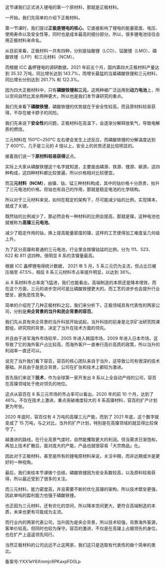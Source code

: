 这节课我们正式进入锂电的第一个原材料，那就是正极材料。 

一开始，我们先简单的介绍下正极材料。

第一节课时，我们提过**正极是锂电的核心**，它直接影响了锂电的能量密度、电压、使用寿命以及安全性等，同时也是成本最高的细分部分。所以，很多锂电池往往会用正极材料来命名。 

从目前来看，正极材料一共有四种，分别是钴酸锂（LCO）、锰酸锂（LMO）、磷酸铁锂（LFP）和三元材料（NCM）。

而根据 ICC 鑫椤锂电的调研数据，2021 年前五个月，国内第四大正极材料产量达到 35.32 万吨，同比增长达到 143.7\%，而增长最猛的当属磷酸铁锂和三元材料，同比增长分别达到 261.7\% 和 122.3\%。 

因为四大正极材料中，只有**磷酸铁锂和三元**，这两种被广泛运用到**动力电池**上，所以空间自然比其余两种更大，所以也是我们本节课研究的重点。 

我们先来看下**磷酸铁锂**，磷酸铁锂的优势就在于安全性较高，而且原材料较易获得，不存在被卡脖子的风险。 

我们先来说下**安全性**的问题，正极材料在高温下，会逐渐分解释放氧气，导致电解质的燃烧。

三元材料在 150℃\~250℃ 左右便会发生上述反应，而磷酸铁锂的分解温度达到了 600℃，几乎是三元的 4 倍以上，安全上的优势还是比较明显的。 

接着我们说一下**原材料较易获得**这点。

实际上大家从磷酸铁锂这个名字就知道，主要是由磷源、铁源、锂源、碳源，这四种构成，这四种材料都比较普遍，所以价格相对比较便宜。

而**三元材料（NCM）**，由镍、钴、锰三种材料构成，其中的钴价格十分昂贵，抬升了三元电池的价格。但钴也有自己的作用，那就是稳定电池的化学结构。

所以对于三元材料来说，如何在稳定的架构下，尽可能减少钴的比例，实现降本，就成了关键。 

既然钴的比例减少了，那必然会有一种材料的比例会提高，那就是镍，这种电池也就被称为**高镍三元电池**。

减少了稳定作用的钴，换上提高能量密度的镍，这样的工艺使得加工难度呈几何级上升。 

为了区分高镍和普通的三元电池，行业里会按镍钴锰的比例，分为 111、523、622 和 811 这四种。很明显 8 系的含镍量最高。

根据 ICC 鑫椤锂电得统计数据， 2021 年 5 月，5 系三元仍为主流，但占比已被压缩至 47.5\%，相反 8 系三元材料市占率提升明显，以达到 36\%。 

从 8 系材料市占率突飞猛进，我们也能看出，高端制造的本质还是降本增效，而在这个方面，三元的进步空间可是比磷酸铁锂更大的。而工艺的进步也会提升行业壁垒，避免恶性竞争。 

简单的介绍完了几种正极材料之后，我们来分析下，正极领域具有代表性的两家公司，分别是**央企背景的当升和民企背景的容百**。

我们先从具有央企背景的当升科技开始说起，当升科技的前身是北京矿冶研究院课题组，研究院的背景，决定了当升在技术方面的领先。

并且由于进军海外市场较早，2005 年进入韩国市场，2009 年进入日本市场，这导致了它的海外客户占比较高，而海外客户一直奉行高价高质的政策，所以当升的利润率一直还可以。 

说完了当升我们看下容百，容百的核心团队来自于当升，这导致公司有很深的技术基础。并且由于是民企背景，公司在扩张和技术上都较为激进。

首先我们来说下**技术**，作为全球第一家开发出 8 系以上全自动产线的公司，容百在高镍领域处于绝对领先的地位。

这点从容百在 8 系三元市场的市占率可以看出，2020 年的前 10 个月，达到了 46\%。不仅在技术上激进，重点突破难度较大的 8 系高镍材料，容百的扩产计划更为夸张。 

2020 年底时，容百仅有 4 万吨的高镍三元产能，而到了 2021 年底，这个数字就变成了 15 万吨，与之对比，当升的扩产计划，特别是在高镍领域的就显得比较保守了。

越激进的路线，在行业高景气度时，自然能攫取更大的利润。但当需求日渐饱和，再加上技术扩散后，面对庞大的产能，产品也就很容易「大宗商品」化。

因此对于正极材料，甚至是所有的锂电原材料来说，关注中期，而非远期或许是更好的一种视角。

最后，我们来给本节课做个总结，磷酸铁锂因为安全系数较高，以及原料较易获得，所以最近受到了很多的关注。

而三元材料，能力密度高，并且需要不断的优化高镍的架构，所以技术壁垒更强，因此单吨的盈利能力也强于磷酸铁锂。 

也正因为三元材料，还有优化的空间，所以降本空间更大，更符合高端制造的本质，未来也更有可能成为主流。 

而行业内的两家代表公司，当升因为是央企背景，所以技术较强，背靠海外客源，客单价较高，但同时也较为保守。容百的激进，不仅是在高镍上占据领先的身位，也在扩产上遥遥领先同行。 

当然正极材料的公司远远不止这两家，我们这只是选取有代表性的做个简单的类比。 

  

备案号:YXX1eY6Xmmjc6PKaxpFD0Lp